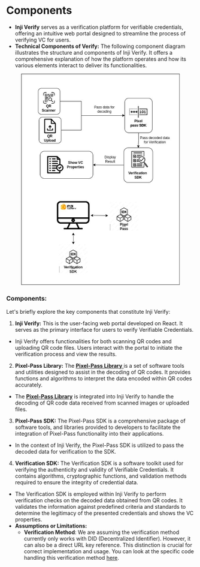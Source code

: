 # Components

* **Inji Verify** serves as a verification platform for verifiable credentials, offering an intuitive web portal designed to streamline the process of verifying VC for users.
* **Technical Components of Verify:** The following component diagram illustrates the structure and components of Inji Verify. It offers a comprehensive explanation of how the platform operates and how its various elements interact to deliver its functionalities.

<figure><img src="../../.gitbook/assets/Inji Verify Arch 2 (1).jpg" alt=""><figcaption></figcaption></figure>

### Components:

Let's briefly explore the key components that constitute Inji Verify:

1. **Inji Verify:** This is the user-facing web portal developed on React. It serves as the primary interface for users to verify Verifiable Credentials.

* Inji Verify offers functionalities for both scanning QR codes and uploading QR code files. Users interact with the portal to initiate the verification process and view the results.

2. **Pixel-Pass Library:** The [**Pixel-Pass Library** ](https://www.npmjs.com/package/@mosip/pixelpass/v/0.1.6)is a set of software tools and utilities designed to assist in the decoding of QR codes. It provides functions and algorithms to interpret the data encoded within QR codes accurately.&#x20;

* The [**Pixel-Pass Library**](https://www.npmjs.com/package/@mosip/pixelpass/v/0.1.6) is integrated into Inji Verify to handle the decoding of QR code data received from scanned images or uploaded files.

3. **Pixel-Pass SDK:** The Pixel-Pass SDK is a comprehensive package of software tools, and libraries provided to developers to facilitate the integration of Pixel-Pass functionality into their applications.&#x20;

* In the context of Inji Verify, the Pixel-Pass SDK is utilized to pass the decoded data for verification to the SDK.&#x20;

4. **Verification SDK:** The Verification SDK is a software toolkit used for verifying the authenticity and validity of Verifiable Credentials. It contains algorithms, cryptographic functions, and validation methods required to ensure the integrity of credential data.

* The Verification SDK is employed within Inji Verify to perform verification checks on the decoded data obtained from QR codes. It validates the information against predefined criteria and standards to determine the legitimacy of the presented credentials and shows the VC properties.
* **Assumptions or Limitations:**
  * **Verification Method**: We are assuming the verification method currently only works with DID (Decentralized Identifier). However, it can also be a direct URL key reference. This distinction is crucial for correct implementation and usage. You can look at the specific code handling this verification method [here](https://github.com/mosip/inji-verify/blob/c32f37b1df3c99fc9ecda12af573e73083e02111/inji-verify/src/utils/verification-utils.js#L7).
